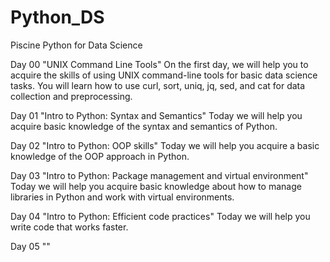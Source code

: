# Python_DS

Piscine Python for Data Science

Day 00 "UNIX Command Line Tools"
On the first day, we will help you to acquire the skills of using UNIX command-line tools for basic data science tasks. You will learn how to use curl, sort, uniq, jq, sed, and cat for data collection and preprocessing.

Day 01 "Intro to Python: Syntax and Semantics"
Today we will help you acquire basic knowledge of the syntax and semantics of Python.

Day 02 "Intro to Python: OOP skills"
Today we will help you acquire a basic knowledge of the OOP approach in Python.

Day 03 "Intro to Python: Package management and virtual environment"
Today we will help you acquire basic knowledge about how to manage libraries in Python and work with virtual environments.

Day 04 "Intro to Python: Efficient code practices"
Today we will help you write code that works faster.

Day 05 ""
